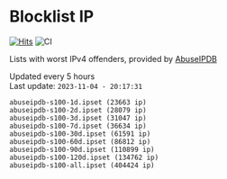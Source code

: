 # Blocklist IP

[![Hits](https://hits.seeyoufarm.com/api/count/incr/badge.svg?url=https%3A%2F%2Fgithub.com%2Fborestad%2Fblocklist-ip%2F&count_bg=%2379C83D&title_bg=%23555555&icon=&icon_color=%23E7E7E7&title=hits&edge_flat=false)](https://hits.seeyoufarm.com)  ![CI](https://img.shields.io/github/workflow/status/borestad/blocklist-ip/CI?style=flat-square)

Lists with worst IPv4 offenders, provided by [AbuseIPDB](https://www.abuseipdb.com/)

<!-- FOOTER-PLACEHOLDER -->
Updated every 5 hours<br>
Last update: `2023-11-04 - 20:17:31`
```
abuseipdb-s100-1d.ipset (23663 ip)
abuseipdb-s100-2d.ipset (28079 ip)
abuseipdb-s100-3d.ipset (31047 ip)
abuseipdb-s100-7d.ipset (36634 ip)
abuseipdb-s100-30d.ipset (61591 ip)
abuseipdb-s100-60d.ipset (86812 ip)
abuseipdb-s100-90d.ipset (110899 ip)
abuseipdb-s100-120d.ipset (134762 ip)
abuseipdb-s100-all.ipset (404424 ip)
```
